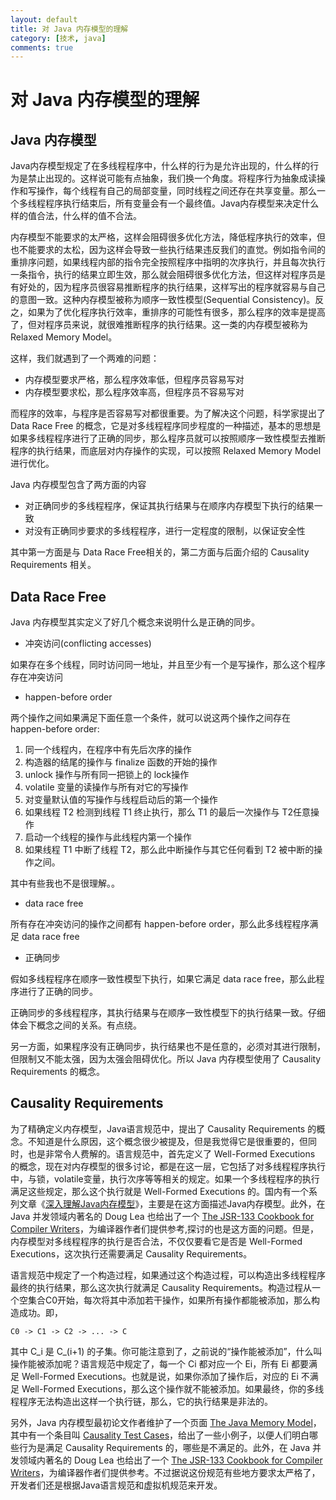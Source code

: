 ```yaml
---
layout: default
title: 对 Java 内存模型的理解
category: [技术, java]
comments: true
---
```



# 对 Java 内存模型的理解

## Java 内存模型

Java内存模型规定了在多线程程序中，什么样的行为是允许出现的，什么样的行为是禁止出现的。这样说可能有点抽象，我们换一个角度。将程序行为抽象成读操作和写操作，每个线程有自己的局部变量，同时线程之间还存在共享变量。那么一个多线程程序执行结束后，所有变量会有一个最终值。Java内存模型来决定什么样的值合法，什么样的值不合法。




内存模型不能要求的太严格，这样会阻碍很多优化方法，降低程序执行的效率，但也不能要求的太松，因为这样会导致一些执行结果违反我们的直觉。例如指令间的重排序问题，如果线程内部的指令完全按照程序中指明的次序执行，并且每次执行一条指令，执行的结果立即生效，那么就会阻碍很多优化方法，但这样对程序员是有好处的，因为程序员很容易推断程序的执行结果，这样写出的程序就容易与自己的意图一致。这种内存模型被称为顺序一致性模型(Sequential Consistency)。反之，如果为了优化程序执行效率，重排序的可能性有很多，那么程序的效率是提高了，但对程序员来说，就很难推断程序的执行结果。这一类的内存模型被称为Relaxed Memory Model。



这样，我们就遇到了一个两难的问题：

* 内存模型要求严格，那么程序效率低，但程序员容易写对
* 内存模型要求松，那么程序效率高，但程序员不容易写对

而程序的效率，与程序是否容易写对都很重要。为了解决这个问题，科学家提出了 Data Race Free 的概念，它是对多线程程序同步程度的一种描述，基本的思想是如果多线程程序进行了正确的同步，那么程序员就可以按照顺序一致性模型去推断程序的执行结果，而底层对内存操作的实现，可以按照 Relaxed Memory Model进行优化。

Java 内存模型包含了两方面的内容

* 对正确同步的多线程程序，保证其执行结果与在顺序内存模型下执行的结果一致
* 对没有正确同步要求的多线程程序，进行一定程度的限制，以保证安全性

其中第一方面是与 Data Race Free相关的，第二方面与后面介绍的 Causality Requirements 相关。

## Data Race Free

Java 内存模型其实定义了好几个概念来说明什么是正确的同步。

* 冲突访问(conflicting accesses)

如果存在多个线程，同时访问同一地址，并且至少有一个是写操作，那么这个程序存在冲突访问

* happen-before order

两个操作之间如果满足下面任意一个条件，就可以说这两个操作之间存在 happen-before order:

1. 同一个线程内，在程序中有先后次序的操作
2. 构造器的结尾的操作与 finalize 函数的开始的操作
3. unlock 操作与所有同一把锁上的 lock操作
4. volatile 变量的读操作与所有对它的写操作
5. 对变量默认值的写操作与线程启动后的第一个操作
6. 如果线程 T2 检测到线程 T1 终止执行，那么 T1 的最后一次操作与 T2任意操作
7. 启动一个线程的操作与此线程内第一个操作
8. 如果线程 T1 中断了线程 T2，那么此中断操作与其它任何看到 T2 被中断的操作之间。

其中有些我也不是很理解。。

* data race free

所有存在冲突访问的操作之间都有 happen-before order，那么此多线程程序满足 data race free

* 正确同步 

假如多线程程序在顺序一致性模型下执行，如果它满足 data race free，那么此程序进行了正确的同步。

正确同步的多线程程序，其执行结果与在顺序一致性模型下的执行结果一致。仔细体会下概念之间的关系。有点绕。

另一方面，如果程序没有正确同步，执行结果也不是任意的，必须对其进行限制，但限制又不能太强，因为太强会阻碍优化。所以 Java 内存模型使用了 Causality Requirements 的概念。



## Causality Requirements

为了精确定义内存模型，Java语言规范中，提出了 Causality Requirements 的概念。不知道是什么原因，这个概念很少被提及，但是我觉得它是很重要的，但同时，也是非常令人费解的。语言规范中，首先定义了 Well-Formed Executions 的概念，现在对内存模型的很多讨论，都是在这一层，它包括了对多线程程序执行中，与锁，volatile变量，执行次序等等相关的规定。如果一个多线程程序的执行满足这些规定，那么这个执行就是 Well-Formed Executions 的。国内有一个系列文章《[深入理解Java内存模型](http://ifeve.com/java-memory-model-0/)》，主要是在这方面描述Java内存模型。此外，在 Java 并发领域内著名的 Doug Lea 也给出了一个 [The JSR-133 Cookbook for Compiler Writers](http://gee.cs.oswego.edu/dl/jmm/cookbook.html)，为编译器作者们提供参考,探讨的也是这方面的问题。但是，内存模型对多线程程序的执行是否合法，不仅仅要看它是否是 Well-Formed Executions，这次执行还需要满足 Causality Requirements。

语言规范中规定了一个构造过程，如果通过这个构造过程，可以构造出多线程程序最终的执行结果，那么这次执行就满足 Causality Requirements。构造过程从一个空集合C0开始，每次将其中添加若干操作，如果所有操作都能被添加，那么构造成功。即，

```
C0 -> C1 -> C2 -> ... -> C
```

其中 C_i 是 C_(i+1) 的子集。你可能注意到了，之前说的“操作能被添加”，什么叫操作能被添加呢？语言规范中规定了，每一个 Ci 都对应一个 Ei，所有 Ei 都要满足 Well-Formed Executions。也就是说，如果你添加了操作后，对应的 Ei 不满足 Well-Formed Executions，那么这个操作就不能被添加。如果最终，你的多线程程序无法构造出这样一个执行链，那么，它的执行结果是非法的。

另外，Java 内存模型最初论文作者维护了一个页面 [The Java Memory Model](http://www.cs.umd.edu/~pugh/java/memoryModel/)，其中有一个条目叫 [Causality Test Cases](http://www.cs.umd.edu/~pugh/java/memoryModel/CausalityTestCases.html)，给出了一些小例子，以便人们明白哪些行为是满足 Causality Requirements 的，哪些是不满足的。此外，在 Java 并发领域内著名的 Doug Lea 也给出了一个 [The JSR-133 Cookbook for Compiler Writers](http://gee.cs.oswego.edu/dl/jmm/cookbook.html)，为编译器作者们提供参考。不过据说这份规范有些地方要求太严格了，开发者们还是根据Java语言规范和虚拟机规范来开发。



